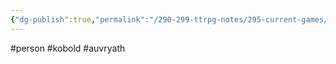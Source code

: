 ```yaml
---
{"dg-publish":true,"permalink":"/290-299-ttrpg-notes/295-current-games/11-weeping-city/wiki/person/digby/"}
---
```



#person #kobold #auvryath 